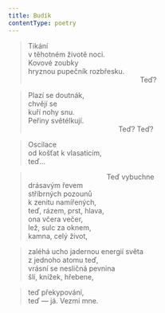```yaml
---
title: Budík
contentType: poetry
---
```


<section>

> Tikání  
> v těhotném životě noci.  
> Kovové zoubky  
> hryznou pupečník rozbřesku.  
>                                                          Teď?

</section>

<section>

> Plazí se doutnák,  
> chvějí se  
> kuří nohy snu.  
> Peřiny světélkují.  
>                                               Teď? Teď?

</section>

<section>

> Oscilace  
> od košťat k vlasaticím,  
> teď…

</section>

<section>

>                                         Teď vybuchne  
> drásavým řevem  
> stříbrných pozounů  
> k zenitu namířených,  
> teď, rázem, prst, hlava,  
> ona včera večer,  
> lež, sulc za oknem,  
> kamna, celý život,

</section>

<section>

> zaléhá ucho jadernou energií světa  
> z jednoho atomu teď,  
> vrásní se nesličná pevnina  
> šlí, knížek, hřebene,

</section>

<section>

> teď překypování,  
> teď — já. Vezmi mne.

</section>
